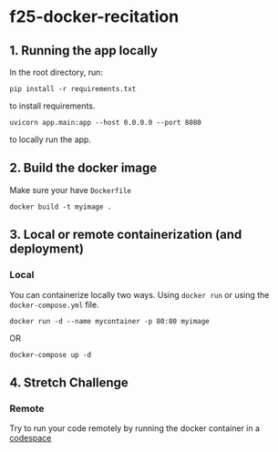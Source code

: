 # f25-docker-recitation

## 1. Running the app locally
In the root directory, run:

```terminal
pip install -r requirements.txt
```
to install requirements.

```terminal
uvicorn app.main:app --host 0.0.0.0 --port 8080
```
to locally run the app.

## 2. Build the docker image
Make sure your have `Dockerfile`
```terminal
docker build -t myimage .
```

## 3. Local or remote containerization (and deployment)
### Local
You can containerize locally two ways. Using `docker run` or using the `docker-compose.yml` file.
```terminal
docker run -d --name mycontainer -p 80:80 myimage 
```

OR

```terminal
docker-compose up -d
```
## 4. Stretch Challenge 
### Remote
Try to run your code remotely by running the docker container in a [codespace](https://docs.github.com/en/codespaces/quickstart)
